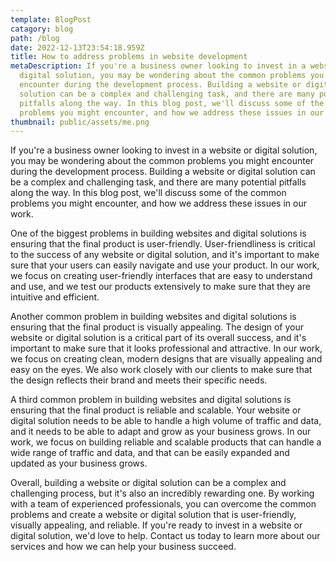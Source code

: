 ```yaml
---
template: BlogPost
catagory: blog
path: /blog
date: 2022-12-13T23:54:18.959Z
title: How to address problems in website development
metaDescription: If you're a business owner looking to invest in a website or
  digital solution, you may be wondering about the common problems you might
  encounter during the development process. Building a website or digital
  solution can be a complex and challenging task, and there are many potential
  pitfalls along the way. In this blog post, we'll discuss some of the common
  problems you might encounter, and how we address these issues in our work.
thumbnail: public/assets/me.png
---
```

<!--StartFragment-->

If you're a business owner looking to invest in a website or digital solution, you may be wondering about the common problems you might encounter during the development process. Building a website or digital solution can be a complex and challenging task, and there are many potential pitfalls along the way. In this blog post, we'll discuss some of the common problems you might encounter, and how we address these issues in our work.

One of the biggest problems in building websites and digital solutions is ensuring that the final product is user-friendly. User-friendliness is critical to the success of any website or digital solution, and it's important to make sure that your users can easily navigate and use your product. In our work, we focus on creating user-friendly interfaces that are easy to understand and use, and we test our products extensively to make sure that they are intuitive and efficient.

Another common problem in building websites and digital solutions is ensuring that the final product is visually appealing. The design of your website or digital solution is a critical part of its overall success, and it's important to make sure that it looks professional and attractive. In our work, we focus on creating clean, modern designs that are visually appealing and easy on the eyes. We also work closely with our clients to make sure that the design reflects their brand and meets their specific needs.

A third common problem in building websites and digital solutions is ensuring that the final product is reliable and scalable. Your website or digital solution needs to be able to handle a high volume of traffic and data, and it needs to be able to adapt and grow as your business grows. In our work, we focus on building reliable and scalable products that can handle a wide range of traffic and data, and that can be easily expanded and updated as your business grows.

Overall, building a website or digital solution can be a complex and challenging process, but it's also an incredibly rewarding one. By working with a team of experienced professionals, you can overcome the common problems and create a website or digital solution that is user-friendly, visually appealing, and reliable. If you're ready to invest in a website or digital solution, we'd love to help. Contact us today to learn more about our services and how we can help your business succeed.

<!--EndFragment-->